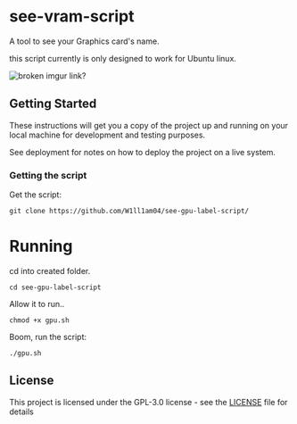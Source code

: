# see-vram-script

A tool to see your Graphics card's name.

this script currently is only designed to work for Ubuntu linux.

![broken imgur link?](https://i.imgur.com/lwy0Uca.png)

## Getting Started

These instructions will get you a copy of the project up and running on your local machine for development and testing purposes.

See deployment for notes on how to deploy the project on a live system.


### Getting the script

Get the script:
```
git clone https://github.com/W1ll1am04/see-gpu-label-script/
```
# Running

cd into created folder.

```
cd see-gpu-label-script
```

Allow it to run..
```
chmod +x gpu.sh
```
Boom, run the script:
```
./gpu.sh
```

## License

This project is licensed under the GPL-3.0 license - see the [LICENSE](LICENSE) file for details
